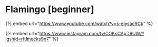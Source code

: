# Flamingo \[beginner]

{% embed url="https://www.youtube.com/watch?v=s-eiysacRCk" %}

{% embed url="https://www.instagram.com/tv/COKsCAgD9UW/?igshid=rftlmecks9n7" %}

##
